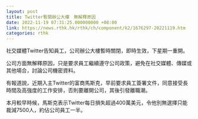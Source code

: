 ```yaml
---
layout: post
title: Twitter暫關辦公大樓　無解釋原因
date: 2022-11-19 07:31:25.000000000 +08:00
link: https://news.rthk.hk/rthk/ch/component/k2/1676297-20221119.htm
categories: rthk
---
```


社交媒體Twitter告知員工，公司辦公大樓暫時關閉，即時生效，下星期一重開。

公司方面無解釋原因，只是要求員工繼續遵守公司政策，避免在社交媒體、傳媒或其他場合，討論公司機密資料。

有報道說，近期入主Twitter的富商馬斯克，早前要求員工簽署文件，同意接受長時間及高強度的工作安排，否則要離開公司，其後引發離職潮。

本月較早時候，馬斯克表示Twitter每日損失超過400萬美元，令他別無選擇只能裁減7500人，約佔公司員工一半。
